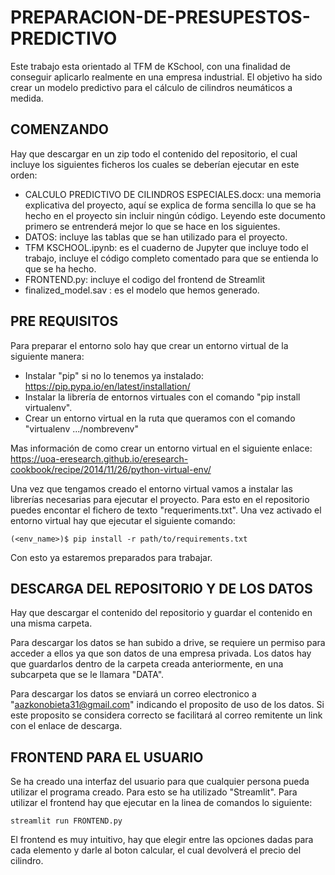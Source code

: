 # PREPARACION-DE-PRESUPESTOS-PREDICTIVO
Este trabajo esta orientado al TFM de KSchool, con una finalidad de conseguir aplicarlo realmente en una empresa industrial. El objetivo ha sido crear un modelo predictivo para el cálculo de cilindros neumáticos a medida.

## COMENZANDO

Hay que descargar en un zip todo el contenido del repositorio, el cual incluye los siguientes ficheros los cuales se deberían ejecutar en este orden:
- CALCULO PREDICTIVO DE CILINDROS ESPECIALES.docx: una memoria explicativa del proyecto, aquí se explica de forma sencilla lo que se ha hecho en el proyecto sin incluir ningún código. Leyendo este documento primero se entrenderá mejor lo que se hace en los siguientes.
- DATOS: incluye las tablas que se han utilizado para el proyecto.
- TFM KSCHOOL.ipynb: es el cuaderno de Jupyter que incluye todo el trabajo, incluye el código completo comentado para que se entienda lo que se ha hecho.
- FRONTEND.py: incluye el codigo del frontend de Streamlit
- finalized_model.sav : es el modelo que hemos generado.

## PRE REQUISITOS

Para preparar el entorno solo hay que crear un entorno virtual de la siguiente manera:

- Instalar "pip" si no lo tenemos ya instalado: https://pip.pypa.io/en/latest/installation/
- Instalar la librería de entornos virtuales con el comando "pip install virtualenv".
- Crear un entorno virtual en la ruta que queramos con el comando "virtualenv .../nombrevenv"

Mas información de como crear un entorno virtual en el siguiente enlace: https://uoa-eresearch.github.io/eresearch-cookbook/recipe/2014/11/26/python-virtual-env/

Una vez que tengamos creado el entorno virtual vamos a instalar las librerías necesarias para ejecutar el proyecto. Para esto en el repositorio puedes encontar el fichero de texto "requeriments.txt". Una vez activado el entorno virtual hay que ejecutar el siguiente comando:

    (<env_name>)$ pip install -r path/to/requirements.txt
    
Con esto ya estaremos preparados para trabajar.

## DESCARGA DEL REPOSITORIO Y DE LOS DATOS

Hay que descargar el contenido del repositorio y guardar el contenido en una misma carpeta. 

Para descargar los datos se han subido a drive, se requiere un permiso para acceder a ellos ya que son datos de una empresa privada. Los datos hay que guardarlos dentro de la carpeta creada anteriormente, en una subcarpeta que se le llamara "DATA".

Para descargar los datos se enviará un correo electronico a "aazkonobieta31@gmail.com" indicando el proposito de uso de los datos. Si este proposito se considera correcto se facilitará al correo remitente un link con el enlace de descarga.

## FRONTEND PARA EL USUARIO

Se ha creado una interfaz del usuario para que cualquier persona pueda utilizar el programa creado. Para esto se ha utilizado "Streamlit". Para utilizar el frontend hay que ejecutar en la linea de comandos lo siguiente:

    streamlit run FRONTEND.py

El frontend es muy intuitivo, hay que elegir entre las opciones dadas para cada elemento y darle al boton calcular, el cual devolverá el precio del cilindro.


